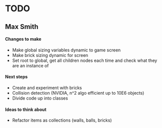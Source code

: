 # TODO
## Max Smith

#### Changes to make
- Make global sizing variables dynamic to game screen
- Make brick sizing dynamic for screen
- Set root to global, get all children nodes each time and check what they are an instance of

#### Next steps
- Create and experiment with bricks
- Collision detection (NVIDIA, n^2 algo efficient up to 10E6 objects)
- Divide code up into classes

#### Ideas to think about
- Refactor items as collections (walls, balls, bricks)